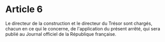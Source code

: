 # Article 6

Le directeur de la construction et le directeur du Trésor sont chargés, chacun en ce qui le concerne, de l'application du présent arrêté, qui sera publié au Journal officiel de la République française.
